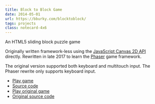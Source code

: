 ```yaml
---
title: Block to Block Game
date: 2014-05-01
url: https://bburky.com/blocktoblock/
tags: projects
class: notecard-4x6
---
```

An HTML5 sliding block puzzle game

Originally written framework-less using the [JavaScript Canvas 2D API](https://developer.mozilla.org/en-US/docs/Web/API/CanvasRenderingContext2D) directly. Rewritten in late 2017 to learn the [Phaser](http://phaser.io/) game framework.

The original version supported both keyboard and multitouch input. The Phaser rewrite only supports keyboard input.

* [Play game](https://bburky.com/blocktoblock/)
* [Source code](https://github.com/bburky/blocktoblock)
* [Play original game](https://bburky.com/blocktoblock/original/)
* [Original source code](https://github.com/bburky/blocktoblock/tree/original)
